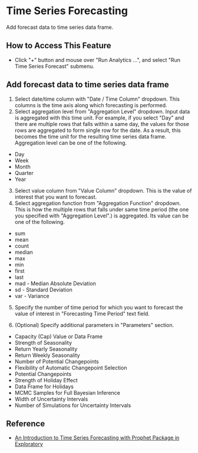 # Time Series Forecasting
Add forecast data to time series data frame.

## How to Access This Feature
* Click "+" button and mouse over "Run Analytics ...", and select "Run Time Series Forecast" submenu.

## Add forecast data to time series data frame
1. Select date/time column with "Date / Time Column" dropdown. This columns is the time axis along which forecasting is performed.
2. Select aggregation level from "Aggregation Level" dropdown. Input data is aggregated with this time unit. For example, if you select "Day" and there are multiple rows that falls within a same day, the values for those rows are aggregated to form single row for the date. As a result, this becomes the time unit for the resulting time series data frame. Aggregation level can be one of the following.
  * Day
  * Week
  * Month
  * Quarter
  * Year
3. Select value column from "Value Column" dropdown. This is the value of interest that you want to forecast.
4. Select aggregation function from "Aggregation Function" dropdown. This is how the multiple rows that falls under same time period (the one you specified with "Aggregation Level".) is aggregated. Its value can be one of the following.
  * sum
  * mean
  * count
  * median
  * max
  * min
  * first
  * last
  * mad - Median Absolute Deviation
  * sd - Standard Deviation
  * var - Variance
5. Specify the number of time period for which you want to forecast the value of interest in "Forecasting Time Period" text field.

6. (Optional) Specify additional parameters in "Parameters" section.
  * Capacity (Cap) Value or Data Frame
  * Strength of Seasonality
  * Return Yearly Seasonality
  * Return Weekly Seasonality
  * Number of Potential Changepoints
  * Flexibility of Automatic Changepoint Selection
  * Potential Changepoints
  * Strength of Holiday Effect
  * Data Frame for Holidays
  * MCMC Samples for Full Bayesian Inference
  * Width of Uncertainty Intervals
  * Number of Simulations for Uncertainty Intervals

## Reference
* [An Introduction to Time Series Forecasting with Prophet Package in Exploratory](https://blog.exploratory.io/an-introduction-to-time-series-forecasting-with-prophet-package-in-exploratory-129ed0c12112)
